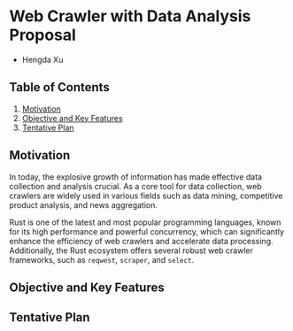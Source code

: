 # Web Crawler with Data Analysis Proposal

- Hengda Xu

## Table of Contents
1. [Motivation](#motivation)
2. [Objective and Key Features](#objective-and-key-features)
3. [Tentative Plan](#tentative-plan)

## Motivation

In today, the explosive growth of information has made effective data collection and analysis crucial. As a core tool for data collection, web crawlers are widely used in various fields such as data mining, competitive product analysis, and news aggregation. 

Rust is one of the latest and most popular programming languages, known for its high performance and powerful concurrency, which can significantly enhance the efficiency of web crawlers and accelerate data processing. Additionally, the Rust ecosystem offers several robust web crawler frameworks, such as `reqwest`, `scraper`, and `select`.





## Objective and Key Features

## Tentative Plan